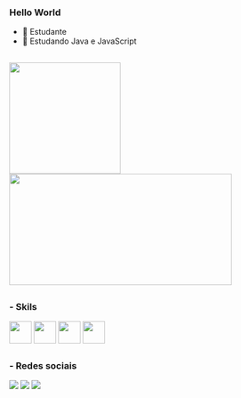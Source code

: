 ### Hello World


- 🔭 Estudante
- 🌱 Estudando Java e JavaScript
##
<a href="https://github.com/anuraghazra/github-readme-stats">
  <img height=200 src="https://github-readme-stats.vercel.app/api?username=herickaquino1&&theme=radical" />
</a>
<a href="https://github.com/anuraghazra/convoychat">
  <img height=200 width = 400 src="https://github-readme-stats.vercel.app/api/top-langs?username=herickaquino1&&layout=donut&&theme=radical" />
</a>

##
### - Skils
<div>
  <img align = center height = 40 width = 40 src="https://cdn.jsdelivr.net/gh/devicons/devicon/icons/java/java-original.svg" />
  <img align = center height = 40 width src="https://cdn.jsdelivr.net/gh/devicons/devicon/icons/javascript/javascript-plain.svg" />
  <img align = center height = 40 width = 40 src="https://cdn.jsdelivr.net/gh/devicons/devicon/icons/linux/linux-plain.svg" />
  <img align = center height = 40 width = 40 src="https://cdn.jsdelivr.net/gh/devicons/devicon/icons/git/git-original.svg" />
</div>

##
### - Redes sociais
<div>
  <a href = "" ><img src = "https://img.shields.io/badge/Gmail-D14836?style=for-the-badge&logo=gmail&logoColor=white"></a>
  <a href = "" ><img src = "https://img.shields.io/badge/Instagram-E4405F?style=for-the-badge&logo=instagram&logoColor=white"></a>
  <a href = "" ><img src = "https://img.shields.io/badge/LinkedIn-0077B5?style=for-the-badge&logo=linkedin&logoColor=white"></a>
</div>
